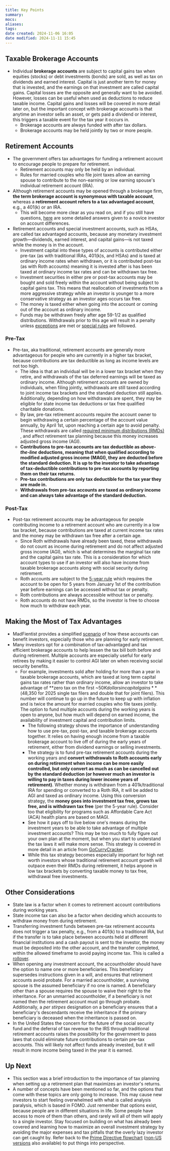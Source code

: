 ```yaml
---
title: Key Points
summary: 
mocs: 
aliases: 
tags: 
date created: 2024-11-06 16:05
date modified: 2024-11-11 15:45
---
```

## Taxable Brokerage Accounts
- Individual **brokerage accounts** are subject to capital gains tax when equities (stocks) or debt investments (bonds) are sold, as well as tax on dividends and earned interest. Capital is just another term for money that is invested, and the earnings on that investment are called capital gains. Capital losses are the opposite and generally want to be avoided. However, losses can be useful when used as deductions to reduce taxable income. Capital gains and losses will be covered in more detail later on, but the important concept with brokerage accounts is that anytime an investor sells an asset, or gets paid a dividend or interest, this triggers a taxable event for the tax year it occurs in.
	- Brokerage accounts are always funded with after tax dollars.
	- Brokerage accounts may be held jointly by two or more people.
## Retirement Accounts
- The government offers tax advantages for funding a retirement account to encourage people to prepare for retirement.
	- Retirement accounts may only be held by an individual.
	- Rules for married couples who file joint taxes allow an earning spouse to contribute to the non-earning or low earning spouse's individual retirement account (IRA). 
- Although retirement accounts may be opened through a brokerage firm, **the term brokerage account is synonymous with taxable account**, whereas a **retirement account refers to a tax advantaged account**, e.g., a 401(k) or an IRA.
	- This will become more clear as you read on, and if you still have questions, [here](https://www.reddit.com/r/investing/comments/1f01m26/any_different_between_a_individual_brokerage/) are some detailed answers given to a novice investor on account differences.
- Retirement accounts and special investment accounts, such as HSAs, are called tax advantaged accounts, because any monetary investment growth—dividends, earned interest, and capital gains—is not taxed while the money is in the account.
	- Investment capital into these types of accounts is contributed either pre-tax (as with traditional IRAs, 401(k)s, and HSAs) and is taxed at ordinary income rates when withdrawn, or it is contributed post-tax (as with Roth accounts) meaning it is invested after is has been taxed at ordinary income tax rates and can be withdrawn tax free.
	- Investment securities in either pre or post-tax accounts may be bought and sold freely within the account without being subject to capital gains tax. This means that reallocation of investments from a more aggressive strategy while an investor is younger to a more conservative strategy as an investor ages occurs tax free.
	- The money is taxed either when going into the account or coming out of the account as ordinary income. 
	- Funds may be withdrawn freely after age 59-1/2 as qualified distributions. Withdrawals prior to this age will result in a penalty unless [exceptions](https://www.investopedia.com/articles/retirement/02/111202.asp) are met or [special rules](withdrawals.md)<!-- #internal_link link --> are followed.
### Pre-Tax
- Pre-tax, aka traditional, retirement accounts are generally more advantageous for people who are currently in a higher tax bracket, because contributions are tax deductible as long as income levels are not too high.
	- The idea is that an individual will be in a lower tax bracket when they retire, and withdrawals of the tax deferred earnings will be taxed as ordinary income. Although retirement accounts are owned by individuals, when filing jointly, withdrawals are still taxed according to joint income tax brackets and the standard deduction still applies. Additionally, depending on how withdrawals are spent, they may be eligible for state income tax deductions or tax free qualified charitable donations.
	- By law, pre-tax retirement accounts require the account owner to begin withdrawing a certain percentage of the account value annually, by April 1st, upon reaching a certain age to avoid penalty. These withdrawals are called [required minimum distributions (RMDs)](withdrawals.md#required-minimum-distributions-rmds) <!-- #internal_anchor_link -->, and affect retirement tax planning because this money increases adjusted gross income (AGI).
	- **Contributions to pre-tax accounts are tax deductible as *above-the-line* deductions, meaning that when qualified according to modified adjusted gross income (MAGI), they are deducted before the standard deduction. It is up to the investor to take advantage of tax-deductible contributions to pre-tax accounts by reporting them on their tax returns.**
	- **Pre-tax contributions are only tax deductible for the tax year they are made in.**
	- **Withdrawals from pre-tax accounts are taxed as ordinary income and can always take advantage of the standard deduction.**
### Post-Tax
- Post-tax retirement accounts may be advantageous for people contributing income to a retirement account who are currently in a low tax bracket, because contributions are taxed at current income tax rates and the money may be withdrawn tax free after a certain age. 
	- Since Roth withdrawals have already been taxed, these withdrawals do not count as income during retirement and do not affect adjusted gross income (AGI), which is what determines the marginal tax rate and the capital gains tax rate. This is a consideration for which account types to use if an investor will also have income from taxable brokerage accounts along with social security during retirement.
	- Roth accounts are subject to the [5-year rule](https://www.fidelity.com/learning-center/personal-finance/retirement/roth-ira-5-year-rule) which requires the account to be open for 5 years from January 1st of the contribution year before earnings can be accessed without tax or penalty.
	- Roth contributions are always accessible without tax or penalty.
	- Roth accounts do not have RMDs, so the investor is free to choose how much to withdraw each year.
## Making the Most of Tax Advantages
- MadFientist provides a simplified [scenario](https://www.madfientist.com/retire-even-earlier/) of how these accounts can benefit investors, especially those who are planning for early retirement.
- Many investors opt for a combination of tax-advantaged and tax efficient brokerage accounts to help lessen the tax bill both before and during retirement. Multiple accounts are especially useful for early retirees by making it easier to control AGI later on when receiving social security benefits.
	- For example, investments sold after holding for more than a year in taxable brokerage accounts, which are taxed at long term capital gains tax rates rather than ordinary income, allow an investor to take advantage of **zero tax on the first ~$50K dollars in capital gains** ($48,350 for 2025 single tax filers and double that for joint filers). This number will continue to go up in the future to keep up with inflation and is twice the amount for married couples who file taxes jointly. The option to fund multiple accounts during the working years is open to anyone, but how much will depend on earned income, the availability of investment capital and contribution limits.
		- The following strategy shows the importance of understanding how to use pre-tax, post-tax, and taxable brokerage accounts together. It relies on having enough income from a taxable brokerage account to live off of during the early years of retirement, either from dividend earnings or selling investments.
		- The strategy is to fund pre-tax retirement accounts during the working years and **convert withdrawals to Roth accounts early on during retirement when income can be more easily controlled, but only convert as much as can be cancelled out by the standard deduction (or however much an investor is willing to pay in taxes during lower income years of retirement)**. Whether money is withdrawn from a 401k/traditional IRA for spending or converted to a Roth IRA, it will be added to AGI and taxed as ordinary income. Using this conversion strategy, the **money goes into investment tax free, grows tax free, and is withdrawn tax free** (per the 5-year rule). Consider too that eligibility for programs such as Affordable Care Act (ACA) health plans are based on MAGI<!-- #update_with_instant_preview -->.
		- See how it pays off to live below one's means during the investment years to be able to take advantage of multiple investment accounts? This may be too much to fully figure out your own plan at the moment, but when you start to understand the tax laws it will make more sense. This strategy is covered in more detail in an article from [GoCurryCracker](https://www.gocurrycracker.com/never-pay-taxes-again/).
		- While this tax strategy becomes especially important for high net worth investors whose traditional retirement account growth will outpace even their RMDs during retirement, it helps anyone in low tax brackets by converting taxable money to tax free, withdrawal free investments.
## Other Considerations
- State law is a factor when it comes to retirement account contributions during working years.
- State income tax can also be a factor when deciding which accounts to withdraw money from during retirement.
- Transferring investment funds between pre-tax retirement accounts does not trigger a tax penalty, e.g., from a 401(k) to a traditional IRA, but if the transfer is to take place between accounts held at different financial institutions and a cash payout is sent to the investor, the money must be deposited into the other account, and the transfer completed, within the allowed timeframe to avoid paying income tax. This is called a [rollover](rollovers-conversions.md)<!-- #internal_link -->.
- When opening any investment account, the accountholder should have the option to name one or more beneficiaries. This beneficiary supersedes instructions given in a will, and ensures that retirement accounts avoid probate. For a married accountholder, a surviving spouse is the assumed beneficiary if no one is named. A beneficiary other than a spouse requires the spouse to waive their right to the inheritance. For an unmarried accountholder, if a beneficiary is not named then the retirement account must go through probate. Additionally, a *per stirpes* designation on a beneficiary ensures that a beneficiary's descendants receive the inheritance if the primary beneficiary is deceased when the inheritance is passed on.
- In the United States the concern for the future of the social security fund and the deferral of tax revenue to the IRS through traditional retirement accounts raises the possibility for the government to pass laws that could eliminate future contributions to certain pre-tax accounts. This will likely not affect funds already invested, but it will result in more income being taxed in the year it is earned.
## Up Next
- This section was a brief introduction to the importance of tax planning when setting up a retirement plan that maximizes an investor's returns.
- A number of concepts have been mentioned so far, and the options that come with these topics are only going to increase. This may cause new investors to start feeling overwhelmed with what is called analysis paralysis, which is based in FOMO. Just remember that options exist, because people are in different situations in life. Some people have access to more of them than others, and rarely will all of them will apply to a single investor. Stay focused on building on what has already been covered and learning how to maximize an overall investment strategy by avoiding the major expenses and tax pitfalls that the overly lazy investor can get caught by. Refer back to the [Prime Directive flowchart](https://i.imgur.com/lSoUQr2.jpeg) ([non-US versions](https://www.reddit.com/r/personalfinance/wiki/commontopics/#wiki_graphical_version) also available) to put things into perspective.
